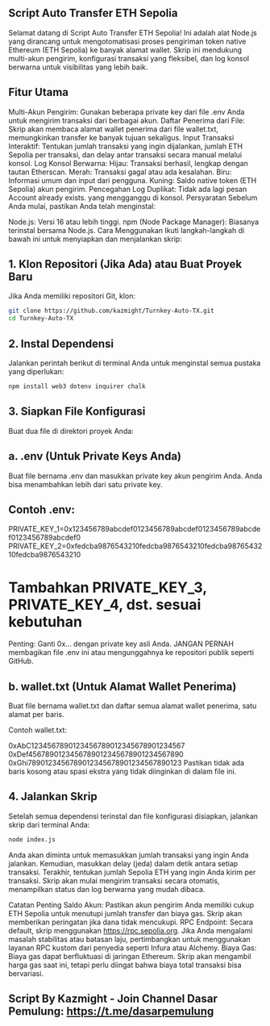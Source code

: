 ## Script Auto Transfer ETH Sepolia 
Selamat datang di Script Auto Transfer ETH Sepolia! Ini adalah alat Node.js yang dirancang untuk mengotomatisasi proses pengiriman token native Ethereum (ETH Sepolia) ke banyak alamat wallet. Skrip ini mendukung multi-akun pengirim, konfigurasi transaksi yang fleksibel, dan log konsol berwarna untuk visibilitas yang lebih baik.

## Fitur Utama
Multi-Akun Pengirim: Gunakan beberapa private key dari file .env Anda untuk mengirim transaksi dari berbagai akun.
Daftar Penerima dari File: Skrip akan membaca alamat wallet penerima dari file wallet.txt, memungkinkan transfer ke banyak tujuan sekaligus.
Input Transaksi Interaktif: Tentukan jumlah transaksi yang ingin dijalankan, jumlah ETH Sepolia per transaksi, dan delay antar transaksi secara manual melalui konsol.
Log Konsol Berwarna:
Hijau: Transaksi berhasil, lengkap dengan tautan Etherscan.
Merah: Transaksi gagal atau ada kesalahan.
Biru: Informasi umum dan input dari pengguna.
Kuning: Saldo native token (ETH Sepolia) akun pengirim.
Pencegahan Log Duplikat: Tidak ada lagi pesan Account already exists. yang mengganggu di konsol.
Persyaratan
Sebelum Anda mulai, pastikan Anda telah menginstal:

Node.js: Versi 16 atau lebih tinggi.
npm (Node Package Manager): Biasanya terinstal bersama Node.js.
Cara Menggunakan
Ikuti langkah-langkah di bawah ini untuk menyiapkan dan menjalankan skrip:

## 1. Klon Repositori (Jika Ada) atau Buat Proyek Baru
Jika Anda memiliki repositori Git, klon:
```Bash
git clone https://github.com/kazmight/Turnkey-Auto-TX.git
cd Turnkey-Auto-TX
```

## 2. Instal Dependensi
Jalankan perintah berikut di terminal Anda untuk menginstal semua pustaka yang diperlukan:
```Bash
npm install web3 dotenv inquirer chalk
```
## 3. Siapkan File Konfigurasi
Buat dua file di direktori proyek Anda:
## a. .env (Untuk Private Keys Anda)
Buat file bernama .env dan masukkan private key akun pengirim Anda. Anda bisa menambahkan lebih dari satu private key.

## Contoh .env:

PRIVATE_KEY_1=0x123456789abcdef0123456789abcdef0123456789abcdef0123456789abcdef0
PRIVATE_KEY_2=0xfedcba9876543210fedcba9876543210fedcba9876543210fedcba9876543210
# Tambahkan PRIVATE_KEY_3, PRIVATE_KEY_4, dst. sesuai kebutuhan
Penting: Ganti 0x... dengan private key asli Anda. JANGAN PERNAH membagikan file .env ini atau mengunggahnya ke repositori publik seperti GitHub.

## b. wallet.txt (Untuk Alamat Wallet Penerima)
Buat file bernama wallet.txt dan daftar semua alamat wallet penerima, satu alamat per baris.

Contoh wallet.txt:

0xAbC1234567890123456789012345678901234567
0xDef4567890123456789012345678901234567890
0xGhi7890123456789012345678901234567890123
Pastikan tidak ada baris kosong atau spasi ekstra yang tidak diinginkan di dalam file ini.

## 4. Jalankan Skrip
Setelah semua dependensi terinstal dan file konfigurasi disiapkan, jalankan skrip dari terminal Anda:
```Bash
node index.js
```
Anda akan diminta untuk memasukkan jumlah transaksi yang ingin Anda jalankan.
Kemudian, masukkan delay (jeda) dalam detik antara setiap transaksi.
Terakhir, tentukan jumlah Sepolia ETH yang ingin Anda kirim per transaksi.
Skrip akan mulai mengirim transaksi secara otomatis, menampilkan status dan log berwarna yang mudah dibaca.

Catatan Penting
Saldo Akun: Pastikan akun pengirim Anda memiliki cukup ETH Sepolia untuk menutupi jumlah transfer dan biaya gas. Skrip akan memberikan peringatan jika dana tidak mencukupi.
RPC Endpoint: Secara default, skrip menggunakan https://rpc.sepolia.org. Jika Anda mengalami masalah stabilitas atau batasan laju, pertimbangkan untuk menggunakan layanan RPC kustom dari penyedia seperti Infura atau Alchemy.
Biaya Gas: Biaya gas dapat berfluktuasi di jaringan Ethereum. Skrip akan mengambil harga gas saat ini, tetapi perlu diingat bahwa biaya total transaksi bisa bervariasi.


## Script By Kazmight -  Join Channel Dasar Pemulung: https://t.me/dasarpemulung
